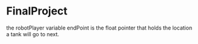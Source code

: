 # FinalProject

the robotPlayer variable endPoint is the float pointer that holds the location a tank will go to next.
